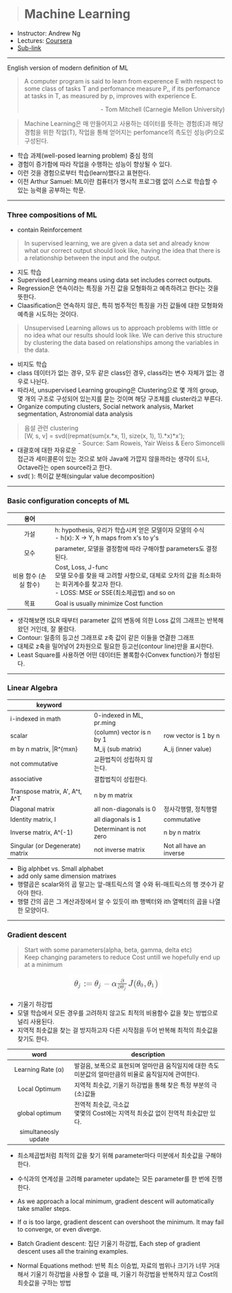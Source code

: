 > # Machine Learning

- Instructor: Andrew Ng
- Lectures: [Coursera](https://www.coursera.org/learn/machine-learning?action=enroll)
- [Sub-link](https://www.coursera.org/lecture/machine-learning/model-representation-db3jS?utm_source=link&utm_medium=in_course_lecture&utm_content=page_share&utm_campaign=overlay_button)

---

English version of modern definition of ML

> A computer program is said to learn from experence E with respect to some class of tasks T and perfomance measure P,, if its perfomance at tasks in T, as measured by p, improves with experience E.<p style="text-align: right;">- Tom Mitchell (Carnegie Mellon University)</p>

> Machine Learning은 매 만들어지고 사용하는 데이터를 뜻하는 경험(E)과 해당 경험을 위한 작업(T), 작업을 통해 얻어지는 perfomance의 측도인 성능(P)으로 구성된다.

- 학습 과제(well-posed learning problem) 중심 정의
- 경험이 증가함에 따라 작업을 수행하는 성능이 향상될 수 있다.
- 이런 것을 경험으로부터 학습(learn)했다고 표현한다.
- 이전 Arthur Samuel: ML이란 컴퓨터가 명시적 프로그램 없이 스스로 학습할 수 있는 능력을 공부하는 학문.

---

### Three compositions of ML

- contain Reinforcement

> In supervised learning, we are given a data set and already know what our correct output should look like, having the idea that there is a relationship between the input and the output.

- 지도 학습
- Supervised Learning means using data set includes correct outputs.
- Regression은 연속이라는 특징을 가진 값을 모형화하고 예측하려고 한다는 것을 뜻한다.
- Claasification은 연속하지 않은, 특히 범주적인 특징을 가진 값들에 대한 모형화와 예측을 시도하는 것이다.

> Unsupervised Learning allows us to approach problems with little or no idea what our results should look like. We can derive this structure by clustering the data based on relationships among the variables in the data.

- 비지도 학습
- class 데이터가 없는 경우, 모두 같은 class인 경우, class라는 변수 자체가 없는 경우로 나뉜다.
- 따라서, unsupervised Learning grouping은 Clustering으로 몇 개의 group, 몇 개의 구조로 구성되어 있는지를 묻는 것이며 해당 구조체를 cluster라고 부른다.
- Organize computing clusters, Social network analysis, Market segmentation, Astronomial data analysis

> 음설 관련 clustering<br />[W, s, v] = svd((repmat(sum(x.*x, 1), size(x, 1), 1).*x)\*x');<span style="float: right;">- Source: Sam Roweis, Yair Weiss & Eero Simoncelli</span>

- 대괄호에 대한 자유로운 접근과 세미콜론이 있는 것으로 보아 Java에 가깝지 않을까라는 생각이 드나, Octave라는 open source라고 한다.
- svd( ): 특이값 분해(singular value decomposition)

---

### Basic configuration concepts of ML

|         용어          |                                                                                                                                                                  |
| :-------------------: | ---------------------------------------------------------------------------------------------------------------------------------------------------------------- |
|         가설          | h: hypothesis, 우리가 학습시켜 얻은 모델이자 모델의 수식<br />- h(x): X -> Y, h maps from x's to y's                                                             |
|         모수          | parameter, 모델을 결정함에 따라 구해야할 parameters도 결정된다.                                                                                                  |
| 비용 함수 (손실 함수) | Cost, Loss, J-func<br />모델 모수를 찾을 때 고려할 사항으로, 대체로 오차의 값을 최소화하는 회귀계수를 찾고자 한다.<br />- LOSS: MSE or SSE(최소제곱법) and so on |
|         목표          | Goal is usually minimize Cost function                                                                                                                           |

- 생각해보면 ISLR 때부터 parameter 값의 변동에 의한 Loss 값의 그래프는 반복해왔던 거인데, 잘 몰랐다.
- Contour: 일종의 등고선 그래프로 z축 값이 같은 이들을 연겷한 그래프
- 대체로 z축을 밀어넣어 2차원으로 필요한 등고선(contour line)만을 표시한다.
- Least Square를 사용하면 어떤 데이터든 볼록함수(Convex function)가 형성된다.

---

### Linear Algebra

| keyword                         |                             |                         |
| ------------------------------- | --------------------------- | ----------------------- |
| i-indexed in math               | 0-indexed in ML, pr.ming    |
| scalar                          | (column) vector is n by 1   | row vector is 1 by n    |
| m by n matrix, \|R^{mxn}        | M_ij (sub matrix)           | A_ij (inner value)      |
| not commutative                 | 교환법칙이 성립하지 않는다. |
| associative                     | 결합법칙이 성립한다.        |
|                                 |                             |                         |
| Transpose matrix, A', A^t, A^T  | n by m matrix               |
| Diagonal matrix                 | all non-diagonals is 0      | 정사각행렬, 정칙행렬    |
| Identity matrix, I              | all diagonals is 1          | commutative             |
| Inverse matrix, A^(-1)          | Determinant is not zero     | n by n matrix           |
| Singular (or Degenerate) matrix | not inverse matrix          | Not all have an inverse |

- Big alphbet vs. Small alphabet
- add only same dimension matrixes
- 행렬곱은 scalar와의 곱 말고는 앞-매트릭스의 열 수와 뒤-매트릭스의 행 갯수가 같아야 한다.
- 행렬 간의 곱은 그 계산과정에서 알 수 있듯이 ith 행벡터와 ith 열벡터의 곱을 나열한 모양이다.

---

### Gradient descent

> Start with some parameters(alpha, beta, gamma, delta etc)<br />
> Keep changing parameters to reduce Cost untill we hopefully end up at a minimum

<img src="images/gradient_descent.JPG" style="display: block; margin: auto;" />
<!-- > θj := θj − α \* ∂/(∂θj) \* J(θ0,θ1) -->

- 기울기 하강법
- 모델 학습에서 모든 경우를 고려하지 않고도 최적의 비용함수 값을 찾는 방법으로 널리 사용된다.
- 지역적 최솟값을 찾는 걸 방지하고자 다른 시작점을 두어 반복해 최적의 최솟값을 찾기도 한다.

|         word         | description                                                                                                  |
| :------------------: | ------------------------------------------------------------------------------------------------------------ |
|  Learning Rate (α)   | 발걸음, 보폭으로 표현되며 얼마만큼 움직일지에 대한 측도<br />미분값의 얼마만큼의 비율로 움직일지에 관여한다. |
|    Local Optimum     | 지역적 최솟값, 기울기 하강법을 통해 찾은 특정 부분의 극(소)값들                                              |
|    global optimum    | 전역적 최솟값, 극소값<br />몇몇의 Cost에는 지역적 최솟값 없이 전역적 최솟값만 있다.                          |
| simultaneosly update |

- 최소제곱법처럼 최적의 값을 찾기 위해 parameter마다 미분에서 최솟값을 구해야 한다.
- 수식과의 연계성을 고려해 parameter update는 모든 parameter를 한 번에 진행한다.
- As we approach a local minimum, gradient descent will automatically take smaller steps.
- If α is too large, gradient descent can overshoot the minimum. It may fail to converge, or even diverge.

- Batch Gradient descent: 집단 기울기 하강법, Each step of gradient descent uses all the training examples.
- Normal Equations method: 반복 최소 이승법, 자료의 범위나 크기가 너무 거대해서 기울기 하강법을 사용할 수 없을 때, 기울기 하강법을 반복하지 않고 Cost의 최솟값을 구하는 방법
